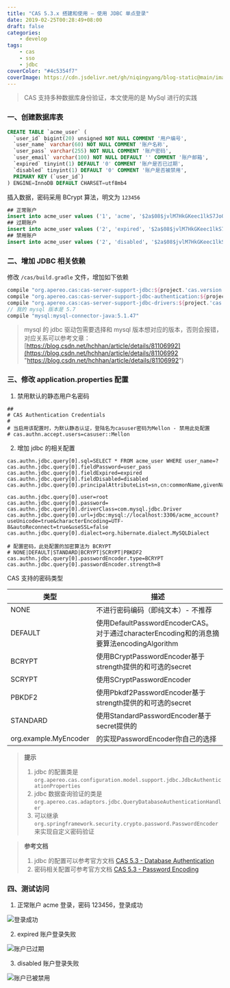 ```yaml
---
title: "CAS 5.3.x 搭建和使用 – 使用 JDBC 单点登录"
date: 2019-02-25T00:28:49+08:00
draft: false
categories:
    - develop
tags:
    - cas
    - sso
    - jdbc
coverColor: "#4c5354f7"
coverImage: https://cdn.jsdelivr.net/gh/niqingyang/blog-static@main/images/2021/04/20210410224701-cas-jdbc.png
---
```


<info>

> CAS 支持多种数据库身份验证，本文使用的是 MySql 进行的实践

</info>

### 一、创建数据库表

```sql
CREATE TABLE `acme_user` (
  `user_id` bigint(20) unsigned NOT NULL COMMENT '用户编号',
  `user_name` varchar(60) NOT NULL COMMENT '账户名称',
  `user_pass` varchar(255) NOT NULL COMMENT '账户密码',
  `user_email` varchar(100) NOT NULL DEFAULT '' COMMENT '账户邮箱',
  `expired` tinyint(1) DEFAULT '0' COMMENT '账户是否已过期',
  `disabled` tinyint(1) DEFAULT '0' COMMENT '账户是否被禁用',
  PRIMARY KEY (`user_id`)
) ENGINE=InnoDB DEFAULT CHARSET=utf8mb4
```

插入数据，密码采用 BCrypt 算法，明文为 <code>123456</code>

```sql
## 正常账户
insert into acme_user values ('1', 'acme', '$2a$08$jvlM7HkGKeec1lkS7JoQW.q8zfROC5DZtBk7ix/AZP687RTN5pGhO', 'acme-top@qq.com',  0, 0, 0);
## 过期账户
insert into acme_user values ('2', 'expired', '$2a$08$jvlM7HkGKeec1lkS7JoQW.q8zfROC5DZtBk7ix/AZP687RTN5pGhO', 'expired@qq.com',  1, 0, 0);
## 禁用账户
insert into acme_user values ('2', 'disabled', '$2a$08$jvlM7HkGKeec1lkS7JoQW.q8zfROC5DZtBk7ix/AZP687RTN5pGhO', 'disabled@qq.com', 0, 1, 0);
```

### 二、增加 JDBC 相关依赖

修改 <code>/cas/build.gradle</code> 文件，增加如下依赖

```groovy
compile "org.apereo.cas:cas-server-support-jdbc:${project.'cas.version'}"
compile "org.apereo.cas:cas-server-support-jdbc-authentication:${project.'cas.version'}"
compile "org.apereo.cas:cas-server-support-jdbc-drivers:${project.'cas.version'}"
// 我的 mysql 版本是 5.7
compile "mysql:mysql-connector-java:5.1.47"
```

<warning>

> mysql 的 jdbc 驱动包需要选择和 mysql 版本想对应的版本，否则会报错，对应关系可以参考文章：[https://blog.csdn.net/hchhan/article/details/81106992](https://blog.csdn.net/hchhan/article/details/81106992 "https://blog.csdn.net/hchhan/article/details/81106992")

</warning>

### 三、修改 application.properties 配置

1. 禁用默认的静态用户名密码

```properties
##
# CAS Authentication Credentials
#
# 当启用该配置时，为默认静态认证，登陆名为casuser密码为Mellon - 禁用此处配置
# cas.authn.accept.users=casuser::Mellon
```

2. 增加 jdbc 的相关配置

```properties
cas.authn.jdbc.query[0].sql=SELECT * FROM acme_user WHERE user_name=?
cas.authn.jdbc.query[0].fieldPassword=user_pass
cas.authn.jdbc.query[0].fieldExpired=expired
cas.authn.jdbc.query[0].fieldDisabled=disabled
cas.authn.jdbc.query[0].principalAttributeList=sn,cn:commonName,givenName

cas.authn.jdbc.query[0].user=root
cas.authn.jdbc.query[0].password=
cas.authn.jdbc.query[0].driverClass=com.mysql.jdbc.Driver
cas.authn.jdbc.query[0].url=jdbc:mysql://localhost:3306/acme_account?useUnicode=true&characterEncoding=UTF-8&autoReconnect=true&useSSL=false
cas.authn.jdbc.query[0].dialect=org.hibernate.dialect.MySQLDialect

# 配置密码，此处配置的加密算法为 BCRYPT
# NONE|DEFAULT|STANDARD|BCRYPT|SCRYPT|PBKDF2
cas.authn.jdbc.query[0].passwordEncoder.type=BCRYPT
cas.authn.jdbc.query[0].passwordEncoder.strength=8
```

CAS 支持的密码类型

<!--begin.mdui-table-fluid.mdui-table-hoverable-->

|  类型  |  描述  |
| ------------ | ------------ |
|  NONE  |  不进行密码编码（即纯文本）- 不推荐  |
|  DEFAULT  |  使用DefaultPasswordEncoderCAS。对于通过characterEncoding和的消息摘要算法encodingAlgorithm  |
|  BCRYPT  |  使用BCryptPasswordEncoder基于strength提供的和可选的secret  |
|  SCRYPT  |  使用SCryptPasswordEncoder  |
|  PBKDF2  |  使用Pbkdf2PasswordEncoder基于strength提供的和可选的secret  |
|  STANDARD  |  使用StandardPasswordEncoder基于secret提供的  |
|  org.example.MyEncoder  |  的实现PasswordEncoder你自己的选择  |

<!--end.mdui-table-fluid.mdui-table-hoverable-->

<info>

> **提示**  
> 1. jdbc 的配置类是 <code>org.apereo.cas.configuration.model.support.jdbc.JdbcAuthenticationProperties</code>
> 2. jdbc 数据查询验证的类是 <code>org.apereo.cas.adaptors.jdbc.QueryDatabaseAuthenticationHandler</code>
> 3. 可以继承 <code>org.springframework.security.crypto.password.PasswordEncoder</code> 来实现自定义密码验证

</info>

<info>

> **参考文档**  
> 1. jdbc 的配置可以参考官方文档 [CAS 5.3 - Database Authentication](https://apereo.github.io/cas/5.3.x/installation/Database-Authentication.html#database-authentication)
> 2. 密码相关配置可参考官方文档 [CAS 5.3 - Password Encoding](https://apereo.github.io/cas/5.3.x/installation/Configuration-Properties-Common.html#password-encoding)

</info>

### 四、测试访问

1. 正常账户 acme 登录，密码 123456，登录成功

![登录成功](https://cdn.jsdelivr.net/gh/niqingyang/blog-static@main/images/2021/04/20210410230551-acme-login-cas.gif)

2. expired 账户登录失败

![账户已过期](https://cdn.jsdelivr.net/gh/niqingyang/blog-static@main/images/2021/04/20210410230545-paste-264ec30667023a742625024d23ddccd2-1.png)

3. disabled 账户登录失败

![账户已被禁用](https://cdn.jsdelivr.net/gh/niqingyang/blog-static@main/images/2021/04/20210410230539-paste-a51d884637424d9b5bba8876e029b656-1.png)
